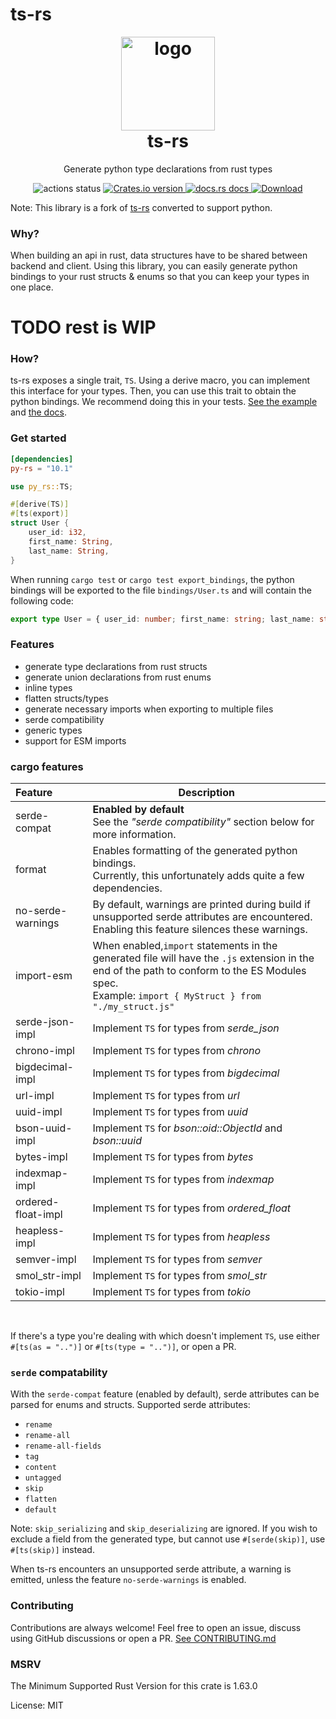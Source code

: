 # ts-rs

<h1 align="center" style="padding-top: 0; margin-top: 0;">
<img width="150px" src="https://raw.githubusercontent.com/Aleph-Alpha/ts-rs/main/logo.png" alt="logo">
<br/>
ts-rs
</h1>
<p align="center">
Generate python type declarations from rust types
</p>

<div align="center">
<!-- Github Actions -->
<img src="https://img.shields.io/github/actions/workflow/status/Aleph-Alpha/ts-rs/test.yml?branch=main" alt="actions status" />
<a href="https://crates.io/crates/ts-rs">
<img src="https://img.shields.io/crates/v/ts-rs.svg?style=flat-square"
alt="Crates.io version" />
</a>
<a href="https://docs.rs/ts-rs">
<img src="https://img.shields.io/badge/docs-latest-blue.svg?style=flat-square"
alt="docs.rs docs" />
</a>
<a href="https://crates.io/crates/ts-rs">
<img src="https://img.shields.io/crates/d/ts-rs.svg?style=flat-square"
alt="Download" />
</a>
</div>

Note: This library is a fork of [ts-rs](https://github.com/Aleph-Alpha/ts-rs)
converted to support python.

### Why?

When building an api in rust, data structures have to be shared between backend
and client. Using this library, you can easily generate python bindings to your
rust structs & enums so that you can keep your types in one place.

# TODO rest is WIP

### How?

ts-rs exposes a single trait, `TS`. Using a derive macro, you can implement this
interface for your types. Then, you can use this trait to obtain the python
bindings. We recommend doing this in your tests.
[See the example](https://github.com/Aleph-Alpha/ts-rs/blob/main/example/src/lib.rs)
and [the docs](https://docs.rs/ts-rs/latest/ts_rs/).

### Get started

```toml
[dependencies]
py-rs = "10.1"
```

```rust
use py_rs::TS;

#[derive(TS)]
#[ts(export)]
struct User {
    user_id: i32,
    first_name: String,
    last_name: String,
}
```

When running `cargo test` or `cargo test export_bindings`, the python bindings
will be exported to the file `bindings/User.ts` and will contain the following
code:

```ts
export type User = { user_id: number; first_name: string; last_name: string };
```

### Features

- generate type declarations from rust structs
- generate union declarations from rust enums
- inline types
- flatten structs/types
- generate necessary imports when exporting to multiple files
- serde compatibility
- generic types
- support for ESM imports

### cargo features

| **Feature**        | **Description**                                                                                                                                                                                           |
| :----------------- | --------------------------------------------------------------------------------------------------------------------------------------------------------------------------------------------------------- |
| serde-compat       | **Enabled by default** <br/>See the _"serde compatibility"_ section below for more information.                                                                                                           |
| format             | Enables formatting of the generated python bindings. <br/>Currently, this unfortunately adds quite a few dependencies.                                                                                    |
| no-serde-warnings  | By default, warnings are printed during build if unsupported serde attributes are encountered. <br/>Enabling this feature silences these warnings.                                                        |
| import-esm         | When enabled,`import` statements in the generated file will have the `.js` extension in the end of the path to conform to the ES Modules spec. <br/> Example: `import { MyStruct } from "./my_struct.js"` |
| serde-json-impl    | Implement `TS` for types from _serde_json_                                                                                                                                                                |
| chrono-impl        | Implement `TS` for types from _chrono_                                                                                                                                                                    |
| bigdecimal-impl    | Implement `TS` for types from _bigdecimal_                                                                                                                                                                |
| url-impl           | Implement `TS` for types from _url_                                                                                                                                                                       |
| uuid-impl          | Implement `TS` for types from _uuid_                                                                                                                                                                      |
| bson-uuid-impl     | Implement `TS` for _bson::oid::ObjectId_ and _bson::uuid_                                                                                                                                                 |
| bytes-impl         | Implement `TS` for types from _bytes_                                                                                                                                                                     |
| indexmap-impl      | Implement `TS` for types from _indexmap_                                                                                                                                                                  |
| ordered-float-impl | Implement `TS` for types from _ordered_float_                                                                                                                                                             |
| heapless-impl      | Implement `TS` for types from _heapless_                                                                                                                                                                  |
| semver-impl        | Implement `TS` for types from _semver_                                                                                                                                                                    |
| smol_str-impl      | Implement `TS` for types from _smol_str_                                                                                                                                                                  |
| tokio-impl         | Implement `TS` for types from _tokio_                                                                                                                                                                     |

<br/>

If there's a type you're dealing with which doesn't implement `TS`, use either
`#[ts(as = "..")]` or `#[ts(type = "..")]`, or open a PR.

### `serde` compatability

With the `serde-compat` feature (enabled by default), serde attributes can be
parsed for enums and structs. Supported serde attributes:

- `rename`
- `rename-all`
- `rename-all-fields`
- `tag`
- `content`
- `untagged`
- `skip`
- `flatten`
- `default`

Note: `skip_serializing` and `skip_deserializing` are ignored. If you wish to
exclude a field from the generated type, but cannot use `#[serde(skip)]`, use
`#[ts(skip)]` instead.

When ts-rs encounters an unsupported serde attribute, a warning is emitted,
unless the feature `no-serde-warnings` is enabled.

### Contributing

Contributions are always welcome! Feel free to open an issue, discuss using
GitHub discussions or open a PR.
[See CONTRIBUTING.md](https://github.com/Aleph-Alpha/ts-rs/blob/main/CONTRIBUTING.md)

### MSRV

The Minimum Supported Rust Version for this crate is 1.63.0

License: MIT
